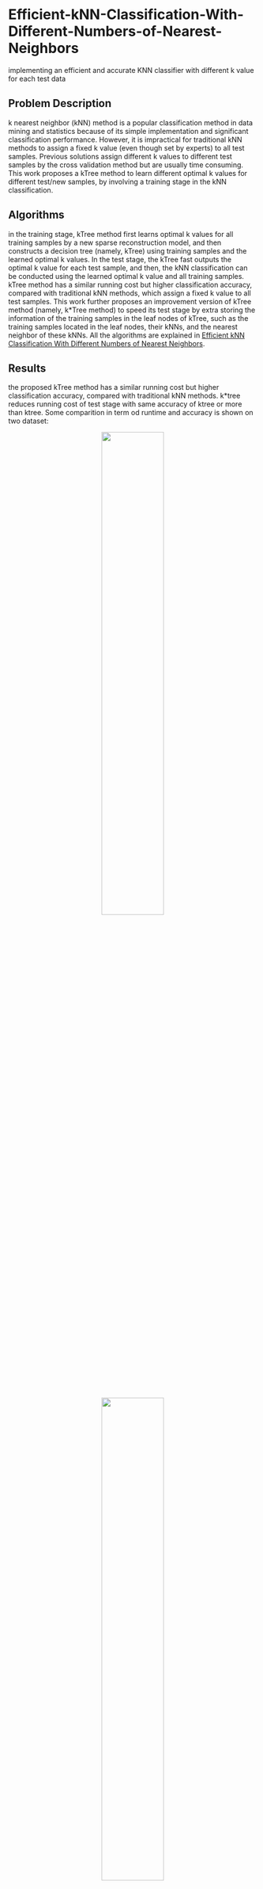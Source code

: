 # Efficient-kNN-Classification-With-Different-Numbers-of-Nearest-Neighbors
implementing an efficient and accurate KNN classifier with different k value for each test data

## Problem Description
k nearest neighbor (kNN) method is a popular classification method in data mining and statistics because of its simple implementation and significant classification performance. However, it is impractical for traditional kNN methods to assign a fixed k value (even though set by experts) to all test samples. Previous solutions assign different k values to different test samples by the cross validation method but are usually time consuming. This work proposes a kTree method to learn different optimal k values for different test/new samples, by involving a training stage in the kNN classification.


## Algorithms
in the
training stage, kTree method first learns optimal k values for
all training samples by a new sparse reconstruction model, and
then constructs a decision tree (namely, kTree) using training
samples and the learned optimal k values. In the test stage,
the kTree fast outputs the optimal k value for each test sample,
and then, the kNN classification can be conducted using the
learned optimal k value and all training samples. kTree method has a similar running cost but higher
classification accuracy, compared with traditional kNN methods,
which assign a fixed k value to all test samples. This work further proposes an improvement version of kTree
method (namely, k*Tree method) to speed its test stage by extra
storing the information of the training samples in the leaf nodes
of kTree, such as the training samples located in the leaf nodes,
their kNNs, and the nearest neighbor of these kNNs.
All the algorithms are explained in [Efficient kNN Classification With Different
Numbers of Nearest Neighbors](./article.pdf).

## Results
the proposed kTree method has a similar running cost but higher
classification accuracy, compared with traditional kNN methods. k*tree reduces running cost of test stage with same accuracy of ktree or more than ktree.
Some comparition in term od runtime and accuracy is shown on two dataset:
<div align="center">
  <img src="./plots/Figure 2021-05-14 043717.png" width="50%">
  <img src="./plots/Figure 2021-05-14 043751.png" width="50%">
  <img src="./plots/Figure 2021-05-14 043810.png" width="50%">
</div>

